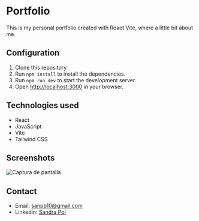 # Portfolio
This is my personal portfolio created with React Vite, where a little bit about me.

## Configuration
1. Clone this repository
2. Run `npm install` to install the dependencies.
3. Run `npm run dev` to start the development server.
4. Open [http://localhost:3000](http://localhost:3000) in your browser.

## Technologies used
- React
- JavaScript
- Vite
- Tailwind CSS

## Screenshots
![Captura de pantalla ](https://github.com/Snnip/Portfolio/assets/131202034/7a42ae34-eea4-457d-87f2-8a9e9d133ee3)

## Contact
- Email: sanpb10@gmail.com
- Linkedin: [Sandra Pol](https://www.linkedin.com/in/sandra-polb/)
